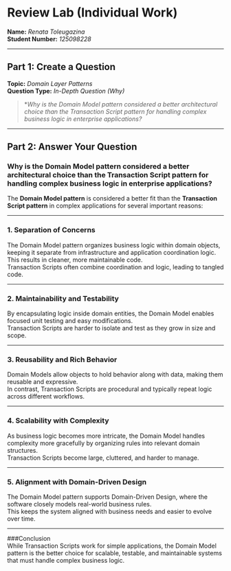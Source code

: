 # Review Lab (Individual Work)

**Name:** *Renata Toleugazina*  
**Student Number:** *125098228*  

---

## Part 1: Create a Question

**Topic:** *Domain Layer Patterns*  
**Question Type:** *In-Depth Question (Why)*

> **Why is the Domain Model pattern considered a better architectural choice than the Transaction Script pattern for handling complex business logic in enterprise applications?*

---

## Part 2: Answer Your Question

### Why is the Domain Model pattern considered a better architectural choice than the Transaction Script pattern for handling complex business logic in enterprise applications?

The **Domain Model pattern** is considered a better fit than the **Transaction Script pattern** in complex applications for several important reasons:

---

### 1. Separation of Concerns  
The Domain Model pattern organizes business logic within domain objects, keeping it separate from infrastructure and application coordination logic. This results in cleaner, more maintainable code.  
Transaction Scripts often combine coordination and logic, leading to tangled code.

---

### 2. Maintainability and Testability  
By encapsulating logic inside domain entities, the Domain Model enables focused unit testing and easy modifications.  
Transaction Scripts are harder to isolate and test as they grow in size and scope.

---

### 3. Reusability and Rich Behavior  
Domain Models allow objects to hold behavior along with data, making them reusable and expressive.  
In contrast, Transaction Scripts are procedural and typically repeat logic across different workflows.

---

### 4. Scalability with Complexity  
As business logic becomes more intricate, the Domain Model handles complexity more gracefully by organizing rules into relevant domain structures.  
Transaction Scripts become large, cluttered, and harder to manage.

---

### 5. Alignment with Domain-Driven Design  
The Domain Model pattern supports Domain-Driven Design, where the software closely models real-world business rules.  
This keeps the system aligned with business needs and easier to evolve over time.

---

###Conclusion  
While Transaction Scripts work for simple applications, the Domain Model pattern is the better choice for scalable, testable, and maintainable systems that must handle complex business logic.
